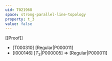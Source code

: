 ```yaml
---
uid: T021968
space: strong-parallel-line-topology
property: t_3
value: false
---
```

[[Proof]]

* [T000310] [Regular|P000011]
* [I000146] [$T_3$|P000005] => [Regular|P000011]

